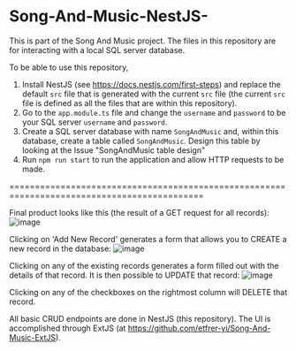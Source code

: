 # Song-And-Music-NestJS-

This is part of the Song And Music project. The files in this repository are for interacting with a local SQL server database. 

To be able to use this repository,
1. Install NestJS (see https://docs.nestjs.com/first-steps) and replace the default `src` file that is generated with the current `src` file (the current `src` file is defined as all the files that are within this repository). 
2. Go to the `app.module.ts` file and change the `username` and `password` to be your SQL server `username` and `password`.
3. Create a SQL server database with name `SongAndMusic` and, within this database, create a table called `SongAndMusic`. Design this table by looking at the Issue "SongAndMusic table design"
4. Run `npm run start` to run the application and allow HTTP requests to be made.

============================================================================================

Final product looks like this (the result of a GET request for all records):
![image](https://user-images.githubusercontent.com/77317763/131038175-1bd7004b-6280-402c-94b8-11c4b7f45ca9.png)

Clicking on 'Add New Record' generates a form that allows you to CREATE a new record in the database:
![image](https://user-images.githubusercontent.com/77317763/131038289-1f4e6890-1fac-4933-a0df-03b7aad08782.png)

Clicking on any of the existing records generates a form filled out with the details of that record. It is then possible to UPDATE that record:
![image](https://user-images.githubusercontent.com/77317763/131038393-59609617-8229-4399-9c4c-c671ee71a741.png)

Clicking on any of the checkboxes on the rightmost column will DELETE that record.

All basic CRUD endpoints are done in NestJS (this repository). The UI is accomplished through ExtJS (at https://github.com/etfrer-yi/Song-And-Music-ExtJS).

